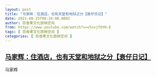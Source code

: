 ```yaml
---
layout: post
title: "马家辉：住酒店，也有天堂和地狱之分【衰仔日记】"
date: 2021-08-25T08:34:00.000Z
author: 百香果文化放映空间
from: https://www.youtube.com/watch?v=v5svjfOYH-E
tags: [ 百香果文化放映空间 ]
categories: [ 百香果文化放映空间 ]
---
```

<!--1629880440000-->
[马家辉：住酒店，也有天堂和地狱之分【衰仔日记】](https://www.youtube.com/watch?v=v5svjfOYH-E)
------

<div>
马家辉
</div>

